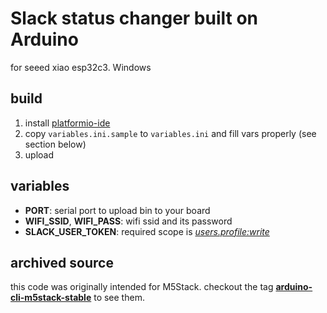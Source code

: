 # Slack status changer built on Arduino

for seeed xiao esp32c3. Windows

## build
1. install [platformio-ide](https://platformio.org/platformio-ide)
2. copy `variables.ini.sample` to `variables.ini` and fill vars properly (see section below)
3. upload

## variables
- **PORT**: serial port to upload bin to your board
- **WIFI\_SSID**, **WIFI_PASS**: wifi ssid and its password
- **SLACK\_USER_TOKEN**: required scope is *[users.profile:write](https://api.slack.com/scopes/users.profile:write)*

<!--## troubleshooting
### arduino-cli not found
extension may be required. override var like this: `make -e ARDUINO=arduino-cli.exe`

### find board
connect your board and run `make listboard`. port.address is the port

## notes
push A button to reset and exit deep-sleep-->

## archived source
this code was originally intended for M5Stack. checkout the tag [**arduino-cli-m5stack-stable**](https://github.com/h-takeyeah/arduino_slack_status_updater/tree/arduino-cli-m5stack-stable) to see them.
